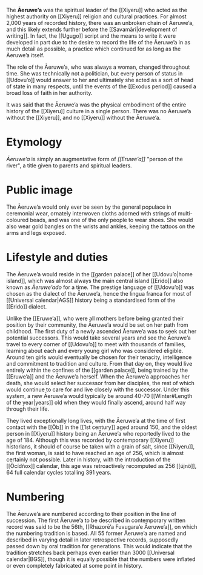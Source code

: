 The **Āeruweʼa** was the spiritual leader of the [[Xiyeru]] who acted as the highest authority on [[Xiyeru]] religion and cultural practices. For almost 2,000 years of recorded history, there was an unbroken chain of Āeruweʼa, and this likely extends further before the [[Savamāri|development of writing]]. In fact, the [[Ugugo]] script and the means to write it were developed in part due to the desire to record the life of the Āeruweʼa in as much detail as possible, a practice which continued for as long as the Āeruweʼa itself.

The role of the Āeruweʼa, who was always a woman, changed throughout time. She was technically not a politician, but every person of status in [[Udovuʼo]] would answer to her and ultimately she acted as a sort of head of state in many respects, until the events of the [[Exodus period]] caused a broad loss of faith in her authority.

It was said that the Āeruweʼa was the physical embodiment of the entire history of the [[Xiyeru]] culture in a single person. There was no Āeruweʼa without the [[Xiyeru]], and no [[Xiyeru]] without the Āeruweʼa.
# Etymology
*Āeruweʼa* is simply an augmentative form of *[[Eruweʼa]]* "person of the river", a title given to parents and spiritual leaders.
# Public image
The Āeruweʼa would only ever be seen by the general populace in ceremonial wear, ornately interwoven cloths adorned with strings of multi-coloured beads, and was one of the only people to wear shoes. She would also wear gold bangles on the wrists and ankles, keeping the tattoos on the arms and legs exposed.
# Lifestyle and duties
The Āeruweʼa would reside in the [[garden palace]] of her [[Udovuʼo|home island]], which was almost always the main central island [[Erido]] also known as *Āeruweʼado* for a time. The prestige language of [[Udovuʼo]] was chosen as the dialect of the Āeruweʼa, hence the lingua franca for most of [[Universal calendar|AGS]] history being a standardised form of the [[Erido]] dialect.

Unlike the [[Eruweʼa]], who were all mothers before being granted their position by their community, the Āeruweʼa would be set on her path from childhood. The first duty of a newly ascended Āeruweʼa was to seek out her potential successors. This would take several years and see the Āeruweʼa travel to every corner of [[Udovuʼo]] to meet with thousands of families, learning about each and every young girl who was considered eligible. Around ten girls would eventually be chosen for their tenacity, intelligence and commitment to tradition and culture. From that day on, they would live entirely within the confines of the [[garden palace]], being trained by the [[Eruweʼa]] and the Āeruweʼa herself. When the Āeruweʼa approaches her death, she would select her successor from her disciples, the rest of which would continue to care for and live closely with the successor. Under this system, a new Āeruweʼa would typically be around 40-70 [[Winter#Length of the year|years]] old when they would finally ascend, around half way through their life.

They lived exceptionally long lives, with the Āeruweʼa at the time of first contact with the [[Öb]] in the [[1st century]] aged around 150, and the oldest person in [[Xiyeru]] history being an Āeruweʼa who reportedly lived to the age of 184. Although this was recorded by contemporary [[Xiyeru]] historians, it should of course be taken with a grain of salt, since [[Ńiyeru]], the first woman, is said to have reached an age of 256, which is almost certainly not possible. Later in history, with the introduction of the [[Öcídñox]] calendar, this age was retroactively recomputed as 256 [[újnö]], 64 full calendar cycles totalling 391 years.
# Numbering
The Āeruweʼa are numbered according to their position in the line of succession. The first Āeruweʼa to be described in contemporary written record was said to be the 56th, [[Rhazorēʼa Fuvugaraʼe Āeruweʼa]], on which the numbering tradition is based. All 55 former Āeruweʼa are named and described in varying detail in later retrospective records, supposedly passed down by oral tradition for generations. This would indicate that the tradition stretches back perhaps even earlier than 3000 [[Universal calendar|BGS]], though it is equally possible that the numbers were inflated or even completely fabricated at some point in history.